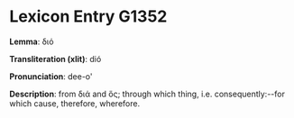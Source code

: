 # Lexicon Entry G1352

**Lemma**: διό

**Transliteration (xlit)**: dió

**Pronunciation**: dee-o'

**Description**:
from διά and ὅς; through which thing, i.e. consequently:--for which cause, therefore, wherefore.
